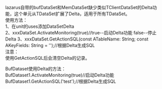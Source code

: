 lazarus自带的bufDataSet和MemDataSet缺少类似TClientDataSet的Delta功能，这个单元从TDataSet扩展了Delta，适用于所有TDataSet。  
使用方法：  
1、在unit的uses添加DataSetDelta  
2、xxxDataSet.ActivateMonitoring(true)//true--启动Delta功能  false--停止Delta
3、xxxDataSet.GetActionSQL(const ATableName: String; const AKeyFields: String = '');//根据Delta生成SQL  
注意：  
使用GetActionSQL后会清空Delta的记录。  
  
BufDataset使用Delta的方法：  
BufDataset1.ActivateMonitoring(true)//启动Delta功能  
BufDataset1.GetActionSQL('test');//根据Delta生成SQL  
